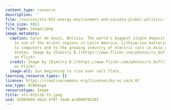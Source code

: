 ```yaml
---
content_type: resource
description: ''
file: /courses/sts-032-energy-environment-and-society-global-politics-technologies-and-ecologies-of-the-water-energy-food-crises-spring-2018/9280480446a55f9734e8ac4080f05281_sts-032s18-th.jpeg
file_size: 6911
file_type: image/jpeg
image_metadata:
  caption: Salar de Uyuni, Bolivia. The world's biggest single deposit of lithium
    in one of the driest regions in Latin America. Lithium-ion batteries are critical
    to computers and to the growing industry of electric cars in Asia and the United
    States. Image by [Dimitry B.](https://www.flickr.com/photos/ru_boff/14863560864/in/photostream/)
    on Flickr.
  credit: Image by [Dimitry B.](https://www.flickr.com/photos/ru_boff/14863560864/in/photostream/)
    on Flickr.
  image-alt: Sun beginning to rise over salt flats.
learning_resource_types: []
license: https://creativecommons.org/licenses/by-nc-sa/4.0/
ocw_type: OCWImage
resourcetype: Image
title: sts-032s18-th.jpeg
uid: 92804804-46a5-5f97-34e8-ac4080f05281
---
```

